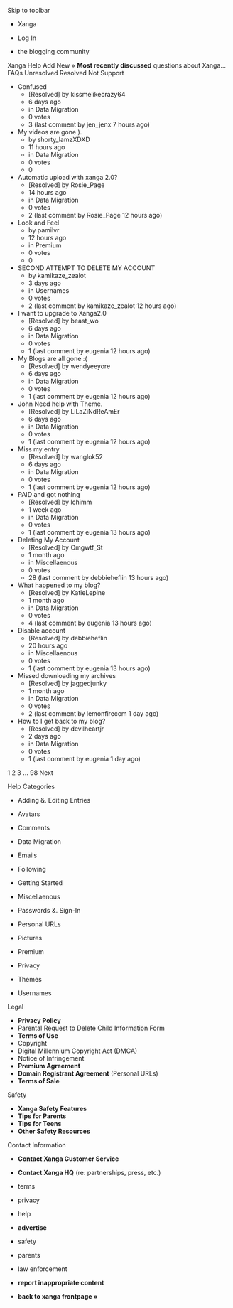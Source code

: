 Skip to toolbar

*   Xanga

*   Log In

*   the blogging community

Xanga Help Add New » **Most recently discussed** questions about Xanga… FAQs Unresolved Resolved Not Support

*   Confused
    *   \[Resolved\] by kissmelikecrazy64
    *   6 days ago
    *   in Data Migration
    *   0 votes
    *   3 (last comment by jen\_jenx 7 hours ago)
*   My videos are gone ).
    *   by shorty\_lamzXDXD
    *   11 hours ago
    *   in Data Migration
    *   0 votes
    *   0
*   Automatic upload with xanga 2.0?
    *   \[Resolved\] by Rosie\_Page
    *   14 hours ago
    *   in Data Migration
    *   0 votes
    *   2 (last comment by Rosie\_Page 12 hours ago)
*   Look and Feel
    *   by pamilvr
    *   12 hours ago
    *   in Premium
    *   0 votes
    *   0
*   SECOND ATTEMPT TO DELETE MY ACCOUNT
    *   by kamikaze\_zealot
    *   3 days ago
    *   in Usernames
    *   0 votes
    *   2 (last comment by kamikaze\_zealot 12 hours ago)
*   I want to upgrade to Xanga2.0
    *   \[Resolved\] by beast\_wo
    *   6 days ago
    *   in Data Migration
    *   0 votes
    *   1 (last comment by eugenia 12 hours ago)
*   My Blogs are all gone :(
    *   \[Resolved\] by wendyeeyore
    *   6 days ago
    *   in Data Migration
    *   0 votes
    *   1 (last comment by eugenia 12 hours ago)
*   John Need help with Theme.
    *   \[Resolved\] by LiLaZiNdReAmEr
    *   6 days ago
    *   in Data Migration
    *   0 votes
    *   1 (last comment by eugenia 12 hours ago)
*   Miss my entry
    *   \[Resolved\] by wanglok52
    *   6 days ago
    *   in Data Migration
    *   0 votes
    *   1 (last comment by eugenia 12 hours ago)
*   PAID and got nothing
    *   \[Resolved\] by lchimm
    *   1 week ago
    *   in Data Migration
    *   0 votes
    *   1 (last comment by eugenia 13 hours ago)
*   Deleting My Account
    *   \[Resolved\] by Omgwtf\_St
    *   1 month ago
    *   in Miscellaenous
    *   0 votes
    *   28 (last comment by debbieheflin 13 hours ago)
*   What happened to my blog?
    *   \[Resolved\] by KatieLepine
    *   1 month ago
    *   in Data Migration
    *   0 votes
    *   4 (last comment by eugenia 13 hours ago)
*   Disable account
    *   \[Resolved\] by debbieheflin
    *   20 hours ago
    *   in Miscellaenous
    *   0 votes
    *   1 (last comment by eugenia 13 hours ago)
*   Missed downloading my archives
    *   \[Resolved\] by jaggedjunky
    *   1 month ago
    *   in Data Migration
    *   0 votes
    *   2 (last comment by lemonfireccm 1 day ago)
*   How to I get back to my blog?
    *   \[Resolved\] by devilheartjr
    *   2 days ago
    *   in Data Migration
    *   0 votes
    *   1 (last comment by eugenia 1 day ago)

1 2 3 ... 98 Next

Help Categories

*   Adding &. Editing Entries
*   Avatars
*   Comments
*   Data Migration
*   Emails
*   Following
*   Getting Started
*   Miscellaenous

*   Passwords &. Sign-In
*   Personal URLs
*   Pictures
*   Premium
*   Privacy
*   Themes
*   Usernames

Legal

*   **Privacy Policy**
*   Parental Request to Delete Child Information Form
*   **Terms of Use**
*   Copyright
*   Digital Millennium Copyright Act (DMCA)
*   Notice of Infringement
*   **Premium Agreement**
*   **Domain Registrant Agreement** (Personal URLs)
*   **Terms of Sale**

Safety

*   **Xanga Safety Features**
*   **Tips for Parents**
*   **Tips for Teens**
*   **Other Safety Resources**

Contact Information

*   **Contact Xanga Customer Service**
*   **Contact Xanga HQ** (re: partnerships, press, etc.)

*   terms
*   privacy
*   help
*   **advertise**

*   safety
*   parents
*   law enforcement
*   **report inappropriate content**

*   **back to xanga frontpage »**